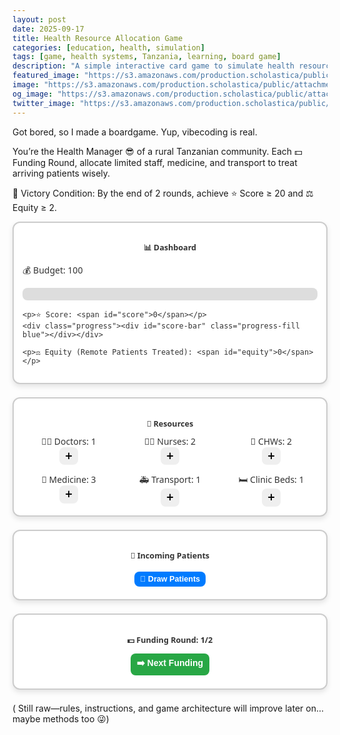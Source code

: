 ```yaml
---
layout: post
date: 2025-09-17
title: Health Resource Allocation Game
categories: [education, health, simulation]
tags: [game, health systems, Tanzania, learning, board game]
description: "A simple interactive card game to simulate health resource allocation in rural communities."
featured_image: "https://s3.amazonaws.com/production.scholastica/public/attachments/54701328-1026-4e09-ad51-2fa8d6a51335/large/figure_1._good_health_nepal_bajrabarahi_integrated_health_clinic__makwanpur_nepal.png"
image: "https://s3.amazonaws.com/production.scholastica/public/attachments/54701328-1026-4e09-ad51-2fa8d6a51335/large/figure_1._good_health_nepal_bajrabarahi_integrated_health_clinic__makwanpur_nepal.png"
og_image: "https://s3.amazonaws.com/production.scholastica/public/attachments/54701328-1026-4e09-ad51-2fa8d6a51335/large/figure_1._good_health_nepal_bajrabarahi_integrated_health_clinic__makwanpur_nepal.png"
twitter_image: "https://s3.amazonaws.com/production.scholastica/public/attachments/54701328-1026-4e09-ad51-2fa8d6a51335/large/figure_1._good_health_nepal_bajrabarahi_integrated_health_clinic__makwanpur_nepal.png"
---
```

Got bored, so I made a boardgame. Yup, vibecoding is real.

You’re the Health Manager 😎 of a rural Tanzanian community. Each 💵 Funding Round, allocate limited staff, medicine, and transport to treat arriving patients wisely.

🎯 Victory Condition: By the end of 2 rounds, achieve ⭐ Score ≥ 20 and ⚖️ Equity ≥ 2.

<div id="health-game">

  <!-- Dashboard -->
  <div class="card">
    <h2>📊 Dashboard</h2>
    <p>💰 Budget: <span id="budget">100</span></p>
    <div class="progress"><div id="budget-bar" class="progress-fill green"></div></div>

    <p>⭐ Score: <span id="score">0</span></p>
    <div class="progress"><div id="score-bar" class="progress-fill blue"></div></div>

    <p>⚖️ Equity (Remote Patients Treated): <span id="equity">0</span></p>
  </div>

  <!-- Resources -->
  <div class="card">
    <h2>🏥 Resources</h2>
    <div class="grid">
      <div>👨‍⚕️ Doctors: <span id="doctors">1</span><br><button onclick="addResource('doctor')">➕</button></div>
      <div>👩‍⚕️ Nurses: <span id="nurses">2</span><br><button onclick="addResource('nurse')">➕</button></div>
      <div>🏡 CHWs: <span id="chws">2</span><br><button onclick="addResource('chw')">➕</button></div>
      <div>💊 Medicine: <span id="medicine">3</span><br><button onclick="addResource('medicine')">➕</button></div>
      <div>🚑 Transport: <span id="transport">1</span><br><button onclick="addResource('transport')">➕</button></div>
      <div>🛏️ Clinic Beds: <span id="beds">1</span><br><button onclick="addResource('beds')">➕</button></div>
    </div>
  </div>

  <!-- Patients -->
  <div class="card">
    <h2>🧍 Incoming Patients</h2>
    <div id="patients-list" class="flex center"></div>
    <button class="action-btn" onclick="drawPatients()">🎲 Draw Patients</button>
  </div>

  <!-- Funding Rounds -->
  <div class="card">
    <h3>💵 Funding Round: <span id="round">1</span>/2</h3>
    <button class="next-btn" onclick="nextRound()">➡️ Next Funding</button>
  </div>

  <!-- Results -->
  <div id="results" class="card hidden"></div>

</div>

<!-- Styles -->
<style>
#health-game { max-width: 900px; margin: auto; font-family: "Segoe UI", Arial, sans-serif; color: #333; }
#health-game h2, #health-game h3 { font-family: "Segoe UI Emoji", "Segoe UI", sans-serif; text-align: center; font-size: 0.9em; }
.intro-small { font-size: 0.75em; line-height: 1.1em; text-align: center; margin-bottom: 1em; }
#health-game .card { border: 2px solid #ccc; border-radius: 12px; padding: 1em; margin-bottom: 1.5em; background: white; box-shadow: 0 4px 8px rgba(0,0,0,0.1); }
#health-game .flex { display: flex; flex-wrap: wrap; gap: 0.8em; }
#health-game .center { justify-content: center; }
#health-game button { border: none; border-radius: 8px; padding: 0.4em 0.7em; cursor: pointer; font-size: 1em; transition: 0.2s ease-in-out; }
#health-game button:hover { transform: scale(1.1); }
#health-game .action-btn, #health-game .-btn { display: block; margin: 0.5em auto; text-align: center; }
#health-game .action-btn { background: #007bff; color: white; font-weight: bold; font-size: 0.9em; }
#health-game .action-btn:hover { background: #0056b3; }
#health-game .-btn { background: #28a745; color: white; font-weight: bold; font-size: 0.9em; padding: 0.6em 1em; }
#health-game .-btn:hover { background: #1e7e34; }
#health-game .patient-card { border: 2px solid #aaa; border-radius: 10px; padding: 0.7em; width: 100%; max-width: 220px; font-size: 0.9em; box-shadow: 0 3px 6px rgba(0,0,0,0.1); }
#health-game .patient-card.remote { background: #cce5ff; }
#health-game .patient-card.local { background: #e2f0d9; }
#health-game .patient-card button { margin-top: 0.5em; width: 100%; border-radius: 6px; background: #17a2b8; color: white; font-weight: bold; }
#health-game .patient-card button:hover { background: #117a8b; }
#health-game .progress { background: #ddd; border-radius: 8px; height: 20px; width: 100%; margin-bottom: 1em; overflow: hidden; }
#health-game .progress-fill { height: 100%; width: 0%; color: white; text-align: center; font-size: 0.8em; line-height: 20px; transition: width 0.4s ease-in-out; }
#health-game .green { background: #28a745; }
#health-game .blue { background: #007bff; }
#health-game .grid { display: grid; grid-template-columns: repeat(3, 1fr); gap: 1em; text-align: center; }
#health-game .hidden { display: none; }

                    /* Make the Next Funding Round button match Draw Patients styling but green */
.next-btn {
  background: #28a745; /* green */
  color: white;
  font-weight: bold;
  font-size: 0.9em;
  padding: 0.6em 1em;
  border-radius: 8px;
  display: block;
  margin: 0.5em auto;
  text-align: center;
  cursor: pointer;
  transition: 0.2s ease-in-out;
}

.next-btn:hover {
  background: #1e7e34; /* darker green on hover */
}

@media (max-width: 600px) { #health-game .grid { grid-template-columns: repeat(2, 1fr); } #health-game .flex { flex-direction: column; align-items: center; } }
</style>

<!-- Script -->
<script>
let resources = { budget: 100, doctor: 1, nurse: 2, chw: 2, medicine: 3, transport: 1, beds:1 };
let score = 0, equity = 0, round = 1;
const maxRounds = 2;
let currentPatients = [];
let eventTriggered = false;

const patients = [
  { name:"👶 Child with Malaria", requires:{nurse:1, medicine:2}, points:8, remote:true },
  { name:"🤰 Pregnant Woman", requires:{doctor:1, medicine:1, beds:1}, points:10, remote:false },
  { name:"👨 Adult with Hypertension", requires:{nurse:2}, points:6, remote:false },
  { name:"🍚 Malnourished Child", requires:{chw:2}, points:7, remote:true },
  { name:"🧓 Elder with Diabetes", requires:{doctor:1}, points:9, remote:false }
];

const events = [
  { event:"🦟 Malaria Outbreak → +1 extra patient", effect:{extra_patients:1} },
  { event:"💉 Stock Delay → Lose 1 medicine", effect:{lose_medicine:1} },
  { event:"🌦️ Heavy Rains → Transport reduced by 1", effect:{lose_transport:1} }
];

function updateUI(){
  document.getElementById("budget").innerText = resources.budget;
  document.getElementById("doctors").innerText = resources.doctor;
  document.getElementById("nurses").innerText = resources.nurse;
  document.getElementById("chws").innerText = resources.chw;
  document.getElementById("medicine").innerText = resources.medicine;
  document.getElementById("transport").innerText = resources.transport;
  document.getElementById("beds").innerText = resources.beds;
  document.getElementById("score").innerText = score;
  document.getElementById("equity").innerText = equity;
  document.getElementById("round").innerText = round;
  document.getElementById("budget-bar").style.width = Math.min(resources.budget,100) + "%";
  document.getElementById("budget-bar").innerText = resources.budget;
  document.getElementById("score-bar").style.width = Math.min(score*5,100) + "%";
  document.getElementById("score-bar").innerText = score;
}

function addResource(type){
  const cost = 12;
  if(resources.budget >= cost){ 
    resources[type]++; 
    resources.budget -= cost; 
    updateUI(); 
  } else {
    alert("⚠️ Not enough budget to add this resource!");
  }
}

function drawPatients(){
  if(currentPatients.length >= 4) return; // max 4 patients
  const newPatients = [];
  for(let i=0;i<2;i++){
    if(currentPatients.length + newPatients.length >= 4) break;
    newPatients.push(patients[Math.floor(Math.random()*patients.length)]);
  }
  currentPatients = newPatients.concat(currentPatients);
  renderPatients();
}

function renderPatients(){
  const list = document.getElementById("patients-list");
  list.innerHTML = "";
  currentPatients.forEach((p,i)=>{
    const card = document.createElement("div");
    card.className = "patient-card " + (p.remote ? "remote":"local");
    card.innerHTML = `<strong>${p.name}</strong><br>⭐ ${p.points} points <br>
      <button onclick='treatPatient(${i})'>✅ Treat</button>`;
    list.appendChild(card);
  });
}

function treatPatient(index){
  const patient = currentPatients[index];
  let canTreat = true;
  for(let key in patient.requires) {
    if(resources[key] < patient.requires[key]) canTreat=false;
  }
  if(canTreat){
    for(let key in patient.requires) resources[key]-=patient.requires[key];
    score+=patient.points;
    if(patient.remote) equity+=2;
    currentPatients.splice(index,1);
    renderPatients(); updateUI();
  } else {
    alert("⚠️ Not enough resources to treat this patient!");
  }
}

function maybeTriggerEvent(){
  if(eventTriggered || round !== 2) return;
  if(Math.random() < 0.5){
    const evt = events[Math.floor(Math.random()*events.length)];
    alert(`⚡ Event: ${evt.event}`);
    if(evt.effect.lose_medicine) resources.medicine = Math.max(0, resources.medicine-1);
    if(evt.effect.extra_patients) drawPatients();
    if(evt.effect.lose_transport) resources.transport = Math.max(0, resources.transport-1);
    eventTriggered = true;
  }
}

function nextRound(){
  if(round < maxRounds){
    round++; 
    resources.budget += 25;
    maybeTriggerEvent(); // event alert happens here
    drawPatients(); 
    updateUI();
    
    // If this is now the last round, change button text
    if(round === maxRounds){
      const btn = document.querySelector(".next-btn");
      btn.innerText = "📊 Show Results";
    }
  } else {
    endGame();
  }
}



function endGame(){
  document.getElementById("results").classList.remove("hidden");
  const msg = (score>=20 && equity>=2) ?
    `🏆 <strong>You Win!</strong><br>⭐ Score: ${score}<br>⚖️ Equity: ${equity}<br>💵 Funding Rounds Completed: ${round}` :
    `❌ <strong>Game Over</strong><br>⭐ Score: ${score}<br>⚖️ Equity: ${equity}<br>💵 Funding Rounds Completed: ${round}`;
  document.getElementById("results").innerHTML = msg;
}

updateUI();
</script>

<div class="card intro-card">
    <p>
       ( Still raw—rules, instructions, and game architecture will improve later on… maybe methods too 😜)
    </p>
  </div>
